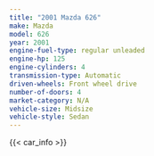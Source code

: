```yaml
---
title: "2001 Mazda 626"
make: Mazda
model: 626
year: 2001
engine-fuel-type: regular unleaded
engine-hp: 125
engine-cylinders: 4
transmission-type: Automatic
driven-wheels: Front wheel drive
number-of-doors: 4
market-category: N/A
vehicle-size: Midsize
vehicle-style: Sedan
---
```


{{< car_info >}}
